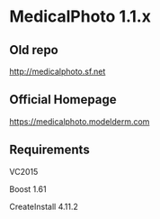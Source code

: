 # MedicalPhoto 1.1.x

## Old repo
http://medicalphoto.sf.net

## Official Homepage
https://medicalphoto.modelderm.com

## Requirements

VC2015

Boost 1.61

CreateInstall 4.11.2
